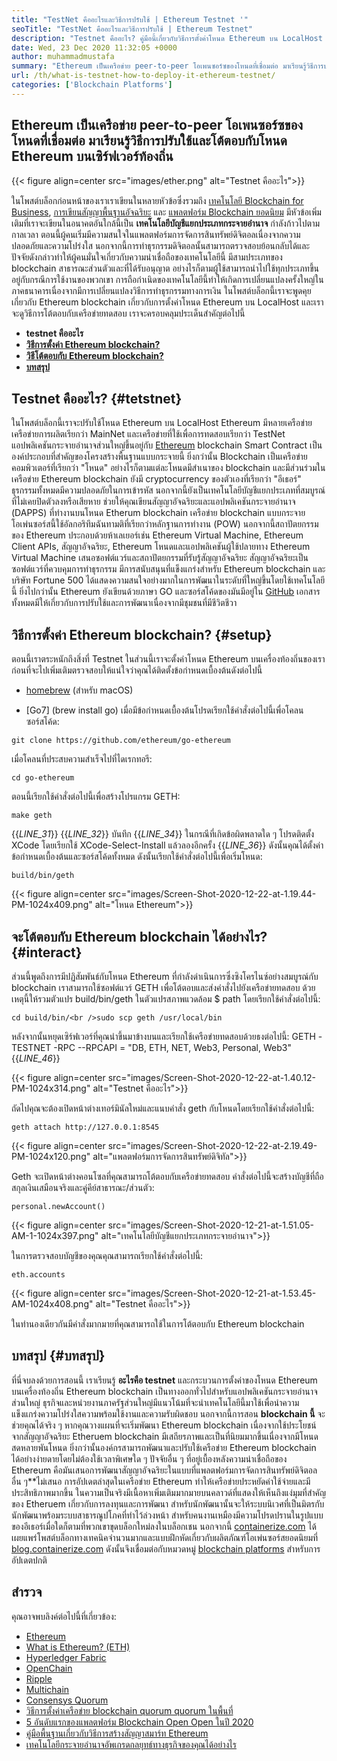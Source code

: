 ```yaml
---
title: "TestNet คืออะไรและวิธีการปรับใช้ | Ethereum Testnet '" 
seoTitle: "TestNet คืออะไรและวิธีการปรับใช้ | Ethereum Testnet" 
description: "Testnet คืออะไร? คู่มือนี้เกี่ยวกับวิธีการตั้งค่าโหนด Ethereum บน LocalHost Blockchain เป็นเครือข่ายของโหนดที่รักษาประวัติของการทำธุรกรรมทั้งหมด" 
date: Wed, 23 Dec 2020 11:32:05 +0000
author: muhammadmustafa
summary: "Ethereum เป็นเครือข่าย peer-to-peer โอเพนซอร์ซของโหนดที่เชื่อมต่อ มาเรียนรู้วิธีการปรับใช้และโต้ตอบกับโหนด Ethereum บนเซิร์ฟเวอร์ท้องถิ่น" 
url: /th/what-is-testnet-how-to-deploy-it-ethereum-testnet/
categories: ['Blockchain Platforms']
---
```


## Ethereum เป็นเครือข่าย peer-to-peer โอเพนซอร์ซของโหนดที่เชื่อมต่อ มาเรียนรู้วิธีการปรับใช้และโต้ตอบกับโหนด Ethereum บนเซิร์ฟเวอร์ท้องถิ่น

{{< figure align=center src="images/ether.png" alt="Testnet คืออะไร">}}

ในโพสต์บล็อกก่อนหน้าของเราเราเขียนในหลายหัวข้อซึ่งรวมถึง [เทคโนโลยี Blockchain for Business][1], [การเขียนสัญญาพื้นฐานอัจฉริยะ][2] และ [แพลตฟอร์ม Blockchain ยอดนิยม][3] มีหัวข้อเพิ่มเติมที่เราจะเขียนในอนาคตอันใกล้นี้เป็น  **เทคโนโลยีบัญชีแยกประเภทกระจายอำนาจ**  กำลังก้าวไปตามกาลเวลา ตอนนี้ผู้คนเริ่มมีความสนใจในแพลตฟอร์มการจัดการสินทรัพย์ดิจิตอลเนื่องจากความปลอดภัยและความโปร่งใส นอกจากนี้การทำธุรกรรมดิจิตอลนั้นสามารถตรวจสอบย้อนกลับได้และปัจจัยดังกล่าวทำให้ผู้คนมั่นใจเกี่ยวกับความน่าเชื่อถือของเทคโนโลยีนี้ มีสามประเภทของ blockchain สาธารณะส่วนตัวและที่ได้รับอนุญาต อย่างไรก็ตามผู้ใช้สามารถนำไปใช้ทุกประเภทขึ้นอยู่กับกรณีการใช้งานของพวกเขา
การถือกำเนิดของเทคโนโลยีนี้ทำให้เกิดการเปลี่ยนแปลงครั้งใหญ่ในภาคธนาคารเนื่องจากมีการเปลี่ยนแปลงวิธีการทำธุรกรรมทางการเงิน ในโพสต์บล็อกนี้เราจะพูดคุยเกี่ยวกับ Ethereum blockchain เกี่ยวกับการตั้งค่าโหนด Ethereum บน LocalHost และเราจะดูวิธีการโต้ตอบกับเครือข่ายทดสอบ เราจะครอบคลุมประเด็นสำคัญต่อไปนี้
*  **testnet คืออะไร**  
*  **[วิธีการตั้งค่า Ethereum blockchain?][4]**  
*  **[วิธีโต้ตอบกับ Ethereum blockchain?][5]**  
*  **[บทสรุป][6]**  

## Testnet คืออะไร? {#tetstnet}

ในโพสต์บล็อกนี้เราจะปรับใช้โหนด Ethereum บน LocalHost Ethereum มีหลายเครือข่ายเครือข่ายการผลิตเรียกว่า MainNet และเครือข่ายที่ใช้เพื่อการทดสอบเรียกว่า TestNet แอปพลิเคชันกระจายอำนาจส่วนใหญ่ขึ้นอยู่กับ [Ethereum][7] blockchain Smart Contract เป็นองค์ประกอบที่สำคัญของโครงสร้างพื้นฐานแบบกระจายนี้ ยิ่งกว่านั้น Blockchain เป็นเครือข่ายคอมพิวเตอร์ที่เรียกว่า "โหนด" อย่างไรก็ตามแต่ละโหนดมีสำเนาของ blockchain และมีส่วนร่วมในเครือข่าย Ethereum blockchain ยังมี cryptocurrency ของตัวเองที่เรียกว่า "อีเธอร์" ธุรกรรมทั้งหมดมีความปลอดภัยในการเข้ารหัส นอกจากนี้ยังเป็นเทคโนโลยีบัญชีแยกประเภทที่สมบูรณ์ที่ไม่เคยปิดตัวลงหรือเสียหาย ช่วยให้คุณเขียนสัญญาอัจฉริยะและแอปพลิเคชันกระจายอำนาจ (DAPPS) ที่ทำงานบนโหนด Etherum blockchain
เครือข่าย blockchain แบบกระจายโอเพ่นซอร์สนี้ใช้อัลกอริทึมฉันทามติที่เรียกว่าหลักฐานการทำงาน (POW) นอกจากนี้สถาปัตยกรรมของ Ethereum ประกอบด้วยห้าเลเยอร์เช่น Ethereum Virtual Machine, Ethereum Client APIs, สัญญาอัจฉริยะ, Ethereum โหนดและแอปพลิเคชันผู้ใช้ปลายทาง Ethereum Virtual Machine เสนอซอฟต์แวร์และสถาปัตยกรรมที่รับรู้สัญญาอัจฉริยะ สัญญาอัจฉริยะเป็นซอฟต์แวร์ที่ควบคุมการทำธุรกรรม มีการสนับสนุนที่แข็งแกร่งสำหรับ Ethereum blockchain และ บริษัท Fortune 500 ได้แสดงความสนใจอย่างมากในการพัฒนาในระดับที่ใหญ่ขึ้นโดยใช้เทคโนโลยีนี้ ยิ่งไปกว่านั้น Ethereum ยังเขียนด้วยภาษา GO และซอร์สโค้ดของมันมีอยู่ใน [GitHub][8] เอกสารทั้งหมดมีให้เกี่ยวกับการปรับใช้และการพัฒนาเนื่องจากมีชุมชนที่มีชีวิตชีวา

## วิธีการตั้งค่า Ethereum blockchain? {#setup}

ตอนนี้เราตระหนักถึงสิ่งที่ Testnet ในส่วนนี้เราจะตั้งค่าโหนด Ethereum บนเครื่องท้องถิ่นของเรา ก่อนที่จะไปเพิ่มเติมตรวจสอบให้แน่ใจว่าคุณได้ติดตั้งข้อกำหนดเบื้องต้นดังต่อไปนี้
  * [homebrew][9] (สำหรับ macOS)

  * [Go7] (brew install go)
เมื่อมีข้อกำหนดเบื้องต้นโปรดเรียกใช้คำสั่งต่อไปนี้เพื่อโคลนซอร์สโค้ด:
```
git clone https://github.com/ethereum/go-ethereum
```
เมื่อโคลนที่ประสบความสำเร็จไปที่ไดเรกทอรี:
```
cd go-ethereum
```
ตอนนี้เรียกใช้คำสั่งต่อไปนี้เพื่อสร้างโปรแกรม GETH:
```
make geth
```
{{_LINE_31_}}
{{_LINE_32_}}
    บันทึก
{{_LINE_34_}}
  ในกรณีที่เกิดข้อผิดพลาดใด ๆ โปรดติดตั้ง XCode โดยเรียกใช้ XCode-Select-Install แล้วลองอีกครั้ง
{{_LINE_36_}}
ดังนั้นคุณได้ตั้งค่าข้อกำหนดเบื้องต้นและซอร์สโค้ดทั้งหมด ดังนั้นเรียกใช้คำสั่งต่อไปนี้เพื่อเริ่มโหนด:
```
build/bin/geth
```

{{< figure align=center src="images/Screen-Shot-2020-12-22-at-1.19.44-PM-1024x409.png" alt="โหนด Ethereum">}}


## จะโต้ตอบกับ Ethereum blockchain ได้อย่างไร? {#interact}

ส่วนนี้พูดถึงการมีปฏิสัมพันธ์กับโหนด Ethereum ที่กำลังดำเนินการซึ่งซิงโครไนซ์อย่างสมบูรณ์กับ blockchain เราสามารถใช้ซอฟต์แวร์ GETH เพื่อโต้ตอบและส่งคำสั่งไปยังเครือข่ายทดสอบ
ด้วยเหตุนี้ให้รวมตัวแปร build/bin/geth ในตัวแปรสภาพแวดล้อม $ path โดยเรียกใช้คำสั่งต่อไปนี้:
```
cd build/bin/<br />sudo scp geth /usr/local/bin
```
หลังจากนั้นหยุดเซิร์ฟเวอร์ที่คุณนำขึ้นมาข้างบนและเรียกใช้เครือข่ายทดสอบด้วยธงต่อไปนี้:
GETH -TESTNET -RPC --RPCAPI = "DB, ETH, NET, Web3, Personal, Web3"
{{_LINE_46_}}

{{< figure align=center src="images/Screen-Shot-2020-12-22-at-1.40.12-PM-1024x314.png" alt="Testnet คืออะไร">}}

ถัดไปคุณจะต้องเปิดหน้าต่างเทอร์มินัลใหม่และแนบคำสั่ง geth กับโหนดโดยเรียกใช้คำสั่งต่อไปนี้:
```
geth attach http://127.0.0.1:8545
```

{{< figure align=center src="images/Screen-Shot-2020-12-22-at-2.19.49-PM-1024x120.png" alt="แพลตฟอร์มการจัดการสินทรัพย์ดิจิทัล">}}

Geth จะเปิดหน้าต่างคอนโซลที่คุณสามารถโต้ตอบกับเครือข่ายทดสอบ คำสั่งต่อไปนี้จะสร้างบัญชีที่ถือสกุลเงินเสมือนจริงและคู่คีย์สาธารณะ/ส่วนตัว:
```
personal.newAccount()
```

{{< figure align=center src="images/Screen-Shot-2020-12-21-at-1.51.05-AM-1-1024x397.png" alt="เทคโนโลยีบัญชีแยกประเภทกระจายอำนาจ">}}

ในการตรวจสอบบัญชีของคุณคุณสามารถเรียกใช้คำสั่งต่อไปนี้:
```
eth.accounts
```

{{< figure align=center src="images/Screen-Shot-2020-12-21-at-1.53.45-AM-1024x408.png" alt="Testnet คืออะไร">}}

ในทำนองเดียวกันมีคำสั่งมากมายที่คุณสามารถใช้ในการโต้ตอบกับ Ethereum blockchain

## บทสรุป {#บทสรุป}

ที่นี่จบลงด้วยการสอนนี้ เราเรียนรู้  **อะไรคือ testnet** และกระบวนการตั้งค่าของโหนด Ethereum บนเครื่องท้องถิ่น Ethereum blockchain เป็นทางออกทั่วไปสำหรับแอปพลิเคชันกระจายอำนาจส่วนใหญ่ ธุรกิจและหน่วยงานภาครัฐส่วนใหญ่มีแนวโน้มที่จะนำเทคโนโลยีนี้มาใช้เพื่อนำความแข็งแกร่งความโปร่งใสความพร้อมใช้งานและความรับผิดชอบ นอกจากนี้การสอน **blockchain นี้**  จะช่วยคุณได้จริง ๆ หากคุณวางแผนที่จะเริ่มพัฒนา Ethereum blockchain เนื่องจากใช้ประโยชน์จากสัญญาอัจฉริยะ Etheruem blockchain มีเสถียรภาพและเป็นที่นิยมมากขึ้นเนื่องจากมีโหนดสดหลายพันโหนด ยิ่งกว่านั้นองค์กรสามารถพัฒนาและปรับใช้เครือข่าย Ethereum blockchain ได้อย่างง่ายดายโดยไม่ต้องใช้เวลาพิเศษใด ๆ ปัจจัยอื่น ๆ ที่อยู่เบื้องหลังความน่าเชื่อถือของ Ethereum คือมันเสนอการพัฒนาสัญญาอัจฉริยะในแบบที่แพลตฟอร์มการจัดการสินทรัพย์ดิจิตอลอื่น ๆ**ไม่เสนอ
การอัปเดตล่าสุดในเครือข่าย Ethereum ทำให้เครือข่ายประหยัดค่าใช้จ่ายและมีประสิทธิภาพมากขึ้น ในความเป็นจริงมีเนื้อหาเพิ่มเติมมากมายบนคลาวด์ที่แสดงให้เห็นถึงแง่มุมที่สำคัญของ Etheruem เกี่ยวกับการลงทุนและการพัฒนา สำหรับนักพัฒนานั้นจะให้ระบบนิเวศที่เป็นมิตรกับนักพัฒนาพร้อมระบบสาธารณูปโภคที่ทำไว้ล่วงหน้า สำหรับคนงานเหมืองมีความโปรดปรานในรูปแบบของอีเธอร์เมื่อใดก็ตามที่พวกเขาขุดบล็อกใหม่ลงในบล็อกเชน นอกจากนี้ [containerize.com][10] ได้เผยแพร่โพสต์บล็อกทางเทคนิคจำนวนมากและแบบฝึกหัดเกี่ยวกับผลิตภัณฑ์โอเพ่นซอร์สยอดนิยมที่ [blog.containerize.com][11] ดังนั้นจึงเชื่อมต่อกับหมวดหมู่ [blockchain platforms][12] สำหรับการอัปเดตปกติ

## สำรวจ
คุณอาจพบลิงค์ต่อไปนี้ที่เกี่ยวข้อง:
  * [Ethereum][7]
  * [What is Ethereum? (ETH)][20]
  * [Hyperledger Fabric][13]
  * [OpenChain][14]
  * [Ripple][15]
  * [Multichain][16]
  * [Consensys Quorum][17]
  * [วิธีการตั้งค่าเครือข่าย blockchain quorum quorum ในพื้นที่][18]
  * [5 อันดับแรกของแพลตฟอร์ม Blockchain Open Open ในปี 2020][3]
  * [คู่มือพื้นฐานเกี่ยวกับวิธีการสร้างสัญญาสมาร์ท Ethereum][2]
  * [เทคโนโลยีกระจายอำนาจอัพเกรดกลยุทธ์ทางธุรกิจของคุณได้อย่างไร][19]



 [1]: https://blog.containerize.com/2020/11/27/how-blockchain-technology-can-upgrade-your-business-strategy/
 [2]: https://blog.containerize.com/
 [3]: https://blog.containerize.com/blockchain-platforms/top-5-open-source-blockchain-platforms-in-2020/
 [4]: #setup
 [5]: #interact
 [6]: #Conclusion
 [7]: https://products.containerize.com/blockchain-platforms/ethereum
 [8]: https://github.com/ethereum/go-ethereum
 [9]: https://brew.sh/
 [10]: https://www.containerize.com/
 [11]: https://blog.containerize.com/
 [12]: https://products.containerize.com/blockchain-platforms/
 [13]: https://products.containerize.com/blockchain-platforms/hyperledger-fabric
 [14]: https://products.containerize.com/blockchain-platforms/openchain
 [15]: https://products.containerize.com/blockchain-platforms/ripple
 [16]: https://products.containerize.com/blockchain-platforms/multichain
 [17]: https://products.containerize.com/blockchain-platforms/consensys-quorum
 [18]: https://blog.containerize.com/blockchain-platforms/how-to-setup-consensys-quorum-blockchain-network-locally/
 [19]: https://blog.containerize.com/2020/11/27/how-decentralized-technology-upgrades-your-business-strategy/
 [20]: https://docs.koinize.com/cryptocurrencies/ethereum-eth/
